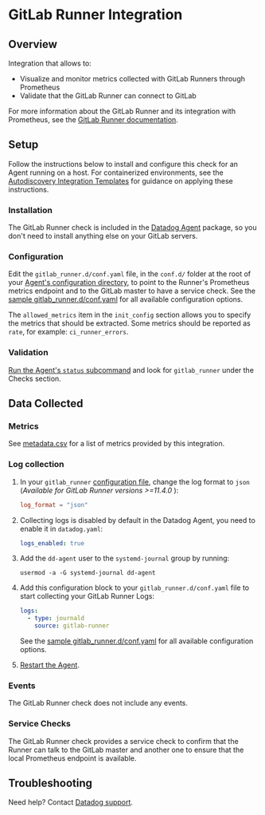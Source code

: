 # GitLab Runner Integration

## Overview

Integration that allows to:

- Visualize and monitor metrics collected with GitLab Runners through Prometheus
- Validate that the GitLab Runner can connect to GitLab

For more information about the GitLab Runner and its integration with Prometheus, see the [GitLab Runner documentation][1].

## Setup

Follow the instructions below to install and configure this check for an Agent running on a host. For containerized environments, see the [Autodiscovery Integration Templates][2] for guidance on applying these instructions.

### Installation

The GitLab Runner check is included in the [Datadog Agent][3] package, so you don't need to install anything else on your GitLab servers.

### Configuration

Edit the `gitlab_runner.d/conf.yaml` file, in the `conf.d/` folder at the root of your [Agent's configuration directory][4], to point to the Runner's Prometheus metrics endpoint and to the GitLab master to have a service check. See the [sample gitlab_runner.d/conf.yaml][5] for all available configuration options.

The `allowed_metrics` item in the `init_config` section allows you to specify the metrics that should be extracted. Some metrics should be reported as `rate`, for example: `ci_runner_errors`.

### Validation

[Run the Agent's `status` subcommand][6] and look for `gitlab_runner` under the Checks section.

## Data Collected

### Metrics

See [metadata.csv][7] for a list of metrics provided by this integration.

### Log collection


1. In your `gitlab_runner` [configuration file][8], change the log format to `json` (_Available for GitLab Runner versions >=11.4.0_ ):
   ```toml
   log_format = "json"
   ```

2. Collecting logs is disabled by default in the Datadog Agent, you need to enable it in `datadog.yaml`:

   ```yaml
   logs_enabled: true
   ```

3. Add the `dd-agent` user to the `systemd-journal` group by running:
   ```text
   usermod -a -G systemd-journal dd-agent
   ```

4. Add this configuration block to your `gitlab_runner.d/conf.yaml` file to start collecting your GitLab Runner Logs:

   ```yaml
   logs:
     - type: journald
       source: gitlab-runner
   ```

    See the [sample gitlab_runner.d/conf.yaml][5] for all available configuration options.

5. [Restart the Agent][9].

### Events

The GitLab Runner check does not include any events.

### Service Checks

The GitLab Runner check provides a service check to confirm that the Runner can talk to the GitLab master and another one to ensure that the local Prometheus endpoint is available.

## Troubleshooting

Need help? Contact [Datadog support][10].

[1]: https://docs.gitlab.com/runner/monitoring/
[2]: https://docs.datadoghq.com/agent/kubernetes/integrations/
[3]: https://app.datadoghq.com/account/settings/agent/latest
[4]: https://docs.datadoghq.com/agent/guide/agent-configuration-files/#agent-configuration-directory
[5]: https://github.com/DataDog/integrations-core/blob/master/gitlab_runner/datadog_checks/gitlab_runner/data/conf.yaml.example
[6]: https://docs.datadoghq.com/agent/guide/agent-commands/#agent-status-and-information
[7]: https://github.com/DataDog/integrations-core/blob/master/gitlab_runner/metadata.csv
[8]: https://docs.gitlab.com/runner/configuration/advanced-configuration.html
[9]: https://docs.datadoghq.com/agent/guide/agent-commands/#start-stop-and-restart-the-agent
[10]: https://docs.datadoghq.com/help/
